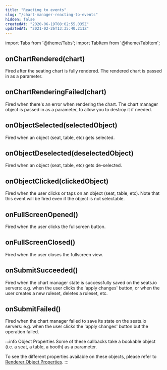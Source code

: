 ```yaml
---
title: "Reacting to events"
slug: "/chart-manager-reacting-to-events"
hidden: false
createdAt: "2020-06-19T08:02:55.035Z"
updatedAt: "2021-02-26T13:35:40.211Z"
---
```


import Tabs from '@theme/Tabs';
import TabItem from '@theme/TabItem';

## onChartRendered(chart)
Fired after the seating chart is fully rendered. The rendered chart is passed in as a parameter.

## onChartRenderingFailed(chart)
Fired when there's an error when rendering the chart.
The chart manager object is passed in as a parameter, to allow you to destroy it if needed.

## onObjectSelected(selectedObject)
Fired when an object (seat, table, etc) gets selected.

## onObjectDeselected(deselectedObject)
Fired when an object (seat, table, etc) gets de-selected.

## onObjectClicked(clickedObject)
Fired when the user clicks or taps on an object (seat, table, etc). Note that this event will be fired even if the object is not selectable.

## onFullScreenOpened()
Fired when the user clicks the fullscreen button.

## onFullScreenClosed()
Fired when the user closes the fullscreen view.

## onSubmitSucceeded()
Fired when the chart manager state is successfully saved on the seats.io servers: e.g. when the user clicks the 'apply changes' button, or when the user creates a new ruleset, deletes a ruleset, etc. 

## onSubmitFailed()
Fired when the chart manager failed to save its state on the seats.io servers: e.g. when the user clicks the 'apply changes' button but the operation failed. 


:::info Object Properties
Some of these callbacks take a bookable object (i.e. a seat, a table, a booth)  as a parameter.

To see the different properties available on these objects, please refer to [Renderer Object Properties](doc:renderer-object-properties).
:::

